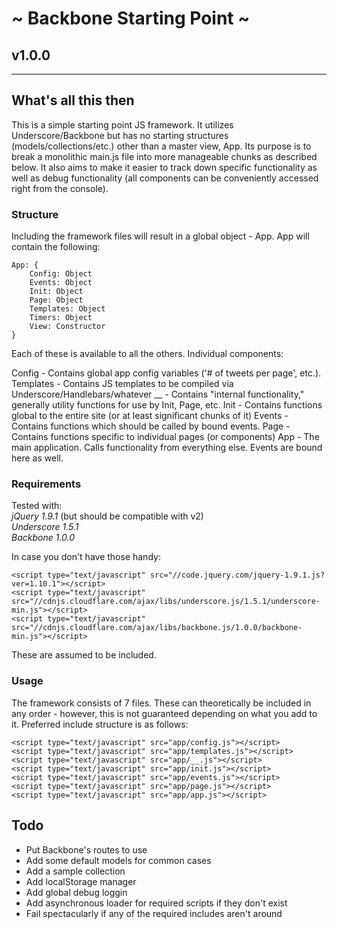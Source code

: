 # ~ Backbone Starting Point ~
## v1.0.0

***

## What's all this then

This is a simple starting point JS framework.  It utilizes Underscore/Backbone but has no starting
structures (models/collections/etc.) other than a master view, App.  Its purpose is to break a
monolithic main.js file into more manageable chunks as described below.  It also aims to make it
easier to track down specific functionality as well as debug functionality (all components can be
conveniently accessed right from the console).

### Structure

Including the framework files will result in a global object - App.  App will contain the following:

	App: {
		Config: Object
		Events: Object
		Init: Object
		Page: Object
		Templates: Object
		Timers: Object
		View: Constructor
	}

Each of these is available to all the others.  Individual components:

Config - Contains global app config variables ('# of tweets per page', etc.).
Templates - Contains JS templates to be compiled via Underscore/Handlebars/whatever
__ - Contains "internal functionality," generally utility functions for use by Init, Page, etc.
Init - Contains functions global to the entire site (or at least significant chunks of it)
Events - Contains functions which should be called by bound events.
Page - Contains functions specific to individual pages (or components)
App - The main application.  Calls functionality from everything else.  Events are bound here as well.

### Requirements

Tested with:  
*jQuery 1.9.1* (but should be compatible with v2)  
*Underscore 1.5.1*  
*Backbone 1.0.0*

In case you don't have those handy:

	<script type="text/javascript" src="//code.jquery.com/jquery-1.9.1.js?ver=1.10.1"></script>
	<script type="text/javascript" src="//cdnjs.cloudflare.com/ajax/libs/underscore.js/1.5.1/underscore-min.js"></script>
	<script type="text/javascript" src="//cdnjs.cloudflare.com/ajax/libs/backbone.js/1.0.0/backbone-min.js"></script>

These are assumed to be included.

### Usage

The framework consists of 7 files.  These can theoretically be included in any order - however, this
is not guaranteed depending on what you add to it.  Preferred include structure is as follows:

	<script type="text/javascript" src="app/config.js"></script>
	<script type="text/javascript" src="app/templates.js"></script>
	<script type="text/javascript" src="app/__.js"></script>		
	<script type="text/javascript" src="app/init.js"></script>
	<script type="text/javascript" src="app/events.js"></script>
	<script type="text/javascript" src="app/page.js"></script>
	<script type="text/javascript" src="app/app.js"></script>

## Todo

* Put Backbone's routes to use
* Add some default models for common cases
* Add a sample collection
* Add localStorage manager
* Add global debug loggin
* Add asynchronous loader for required scripts if they don't exist
* Fail spectacularly if any of the required includes aren't around